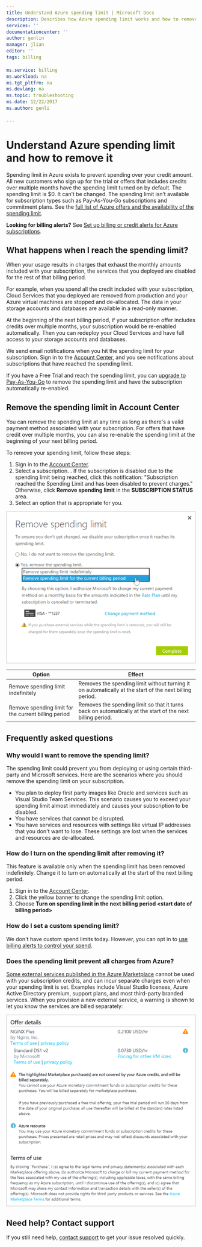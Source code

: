 ```yaml
---
title: Understand Azure spending limit | Microsoft Docs
description: Describes how Azure spending limit works and how to remove it
services: ''
documentationcenter: ''
author: genlin
manager: jlian
editor: ''
tags: billing

ms.service: billing
ms.workload: na
ms.tgt_pltfrm: na
ms.devlang: na
ms.topic: troubleshooting
ms.date: 12/22/2017
ms.author: genli

---
```

# Understand Azure spending limit and how to remove it

Spending limit in Azure exists to prevent spending over your credit amount. All new customers who sign up for the trial or offers that includes credits over multiple months have the spending limit turned on by default. The spending limit is $0. It can’t be changed. The spending limit isn’t available for subscription types such as Pay-As-You-Go subscriptions and commitment plans. See the [full list of Azure offers and the availability of the spending limit](https://azure.microsoft.com/support/legal/offer-details/).

**Looking for billing alerts?** See [Set up billing or credit alerts for Azure subscriptions](billing-set-up-alerts.md).

## What happens when I reach the spending limit?

When your usage results in charges that exhaust the monthly amounts included with your subscription, the services that you deployed are disabled for the rest of that billing period. 

For example, when you spend all the credit included with your subscription, Cloud Services that you deployed are removed from production and your Azure virtual machines are stopped and de-allocated. The data in your storage accounts and databases are available in a read-only manner.

At the beginning of the next billing period, if your subscription offer includes credits over multiple months, your subscription would be re-enabled automatically. Then you can redeploy your Cloud Services and have full access to your storage accounts and databases.

We send email notifications when you hit the spending limit for your subscription. Sign in to the [Account Center](https://account.windowsazure.com/Subscriptions), and you see notifications about subscriptions that have reached the spending limit.

If you have a Free Trial and reach the spending limit, you can [upgrade to Pay-As-You-Go](billing-upgrade-azure-subscription.md) to remove the spending limit and have the subscription automatically re-enabled.

<a id="remove"></a>

## Remove the spending limit in Account Center

You can remove the spending limit at any time as long as there's a valid payment method associated with your subscription. For offers that have credit over multiple months, you can also re-enable the spending limit at the beginning of your next billing period.

To remove your spending limit, follow these steps:

1. Sign in to the [Account Center](https://account.windowsazure.com/Subscriptions).
1. Select a subscription.
. If the subscription is disabled due to the spending limit being reached, click this notification: "Subscription reached the Spending Limit and has been disabled to prevent charges." Otherwise, click **Remove spending limit** in the **SUBSCRIPTION STATUS** area.
1. Select an option that is appropriate for you.

![Selecting an option for remove spending limit](./media/billing-spending-limit/remove-spending-limit.PNG)

|Option|Effect|
|-------|-----|
|Remove spending limit indefinitely|Removes the spending limit without turning it on automatically at the start of the next billing period.|
|Remove spending limit for the current billing period|Removes the spending limit so that it turns back on automatically at the start of the next billing period.|

## Frequently asked questions

### Why would I want to remove the spending limit?

The spending limit could prevent you from deploying or using certain third-party and Microsoft services. Here are the scenarios where you should remove the spending limit on your subscription.

* You plan to deploy first party images like Oracle and services such as Visual Studio Team Services. This scenario causes you to exceed your spending limit almost immediately and causes your subscription to be disabled.
* You have services that cannot be disrupted.
* You have services and resources with settings like virtual IP addresses that you don't want to lose. These settings are lost when the services and resources are de-allocated.

### How do I turn on the spending limit after removing it?

This feature is available only when the spending limit has been removed indefinitely. Change it to turn on automatically at the start of the next billing period.

1. Sign in to the [Account Center](https://account.windowsazure.com/Subscriptions).
1. Click the yellow banner to change the spending limit option.
1. Choose **Turn on spending limit in the next billing period \<start date of billing period\>**

### How do I set a custom spending limit?

We don't have custom spend limits today. However, you can opt in to [use billing alerts to control your spend](billing-set-up-alerts.md).

### Does the spending limit prevent all charges from Azure?

[Some external services published in the Azure Marketplace](billing-understand-your-azure-marketplace-charges.md) cannot be used with your subscription credits, and can incur separate charges even when your spending limit is set. Examples include Visual Studio licenses, Azure Active Directory premium, support plans, and most third-party branded services. When you provision a new external service, a warning is shown to let you know the services are billed separately:

![Marketplace purchase warning](./media/billing-understand-your-azure-marketplace-charges/marketplace-warning.PNG)

## Need help? Contact support

If you still need help, [contact support](https://portal.azure.com/?#blade/Microsoft_Azure_Support/HelpAndSupportBlade) to get your issue resolved quickly.

